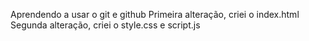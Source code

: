 Aprendendo a usar o git e github
Primeira alteração, criei o index.html
Segunda alteração, criei o style.css e script.js